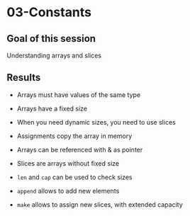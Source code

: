 # 03-Constants

## Goal of this session

Understanding arrays and slices

## Results

* Arrays must have values of the same type
* Arrays have a fixed size
* When you need dynamic sizes, you need to use slices
* Assignments copy the array in memory
* Arrays can be referenced with & as pointer

* Slices are arrays without fixed size
* `len` and `cap` can be used to check sizes
* `append` allows to add new elements
* `make` allows to assign new slices, with extended capacity
